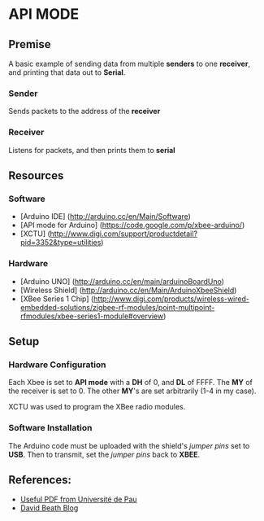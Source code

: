 # API MODE

## Premise
A basic example of sending data from multiple **senders** to one **receiver**, and printing that data out to **Serial**.

### Sender
Sends packets to the address of the **receiver**

### Receiver 
Listens for packets, and then prints them to **serial**

## Resources
### Software
- [Arduino IDE] (http://arduino.cc/en/Main/Software)
- [API mode for Arduino] (https://code.google.com/p/xbee-arduino/)
- [XCTU] (http://www.digi.com/support/productdetail?pid=3352&type=utilities)

### Hardware
- [Arduino UNO] (http://arduino.cc/en/main/arduinoBoardUno)
- [Wireless Shield] (http://arduino.cc/en/Main/ArduinoXbeeShield)
- [XBee Series 1 Chip] (http://www.digi.com/products/wireless-wired-embedded-solutions/zigbee-rf-modules/point-multipoint-rfmodules/xbee-series1-module#overview)

## Setup
### Hardware Configuration
Each Xbee is set to **API mode** with a **DH** of 0, and **DL** of FFFF.  The **MY** of the receiver is set to 0.  The other **MY**'s are set arbitrarily (1-4 in my case).

XCTU was used to program the XBee radio modules.

### Software Installation
The Arduino code must be uploaded with the shield's *jumper pins* set to **USB**.  Then to transmit, set the *jumper pins* back to **XBEE**.

## References:
- [Useful PDF from Université de Pau](http://cpham.perso.univ-pau.fr/ENSEIGNEMENT/PAU-UPPA/RESA-M2/intro-arduino-xbee.pdf)
- [David Beath Blog](https://davidbeath.com/posts/reading-xbee-rssi-with-arduino.html)
